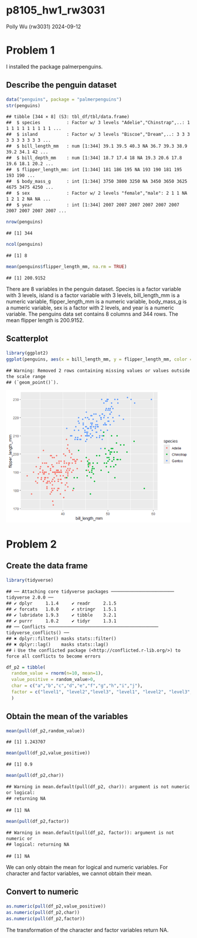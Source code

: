 p8105_hw1_rw3031
================
Polly Wu (rw3031)
2024-09-12

# Problem 1

I installed the package palmerpenguins.

## Describe the penguin dataset

``` r
data("penguins", package = "palmerpenguins")
str(penguins)
```

    ## tibble [344 × 8] (S3: tbl_df/tbl/data.frame)
    ##  $ species          : Factor w/ 3 levels "Adelie","Chinstrap",..: 1 1 1 1 1 1 1 1 1 1 ...
    ##  $ island           : Factor w/ 3 levels "Biscoe","Dream",..: 3 3 3 3 3 3 3 3 3 3 ...
    ##  $ bill_length_mm   : num [1:344] 39.1 39.5 40.3 NA 36.7 39.3 38.9 39.2 34.1 42 ...
    ##  $ bill_depth_mm    : num [1:344] 18.7 17.4 18 NA 19.3 20.6 17.8 19.6 18.1 20.2 ...
    ##  $ flipper_length_mm: int [1:344] 181 186 195 NA 193 190 181 195 193 190 ...
    ##  $ body_mass_g      : int [1:344] 3750 3800 3250 NA 3450 3650 3625 4675 3475 4250 ...
    ##  $ sex              : Factor w/ 2 levels "female","male": 2 1 1 NA 1 2 1 2 NA NA ...
    ##  $ year             : int [1:344] 2007 2007 2007 2007 2007 2007 2007 2007 2007 2007 ...

``` r
nrow(penguins)
```

    ## [1] 344

``` r
ncol(penguins)
```

    ## [1] 8

``` r
mean(penguins$flipper_length_mm, na.rm = TRUE)
```

    ## [1] 200.9152

There are 8 variables in the penguin dataset. Species is a factor
variable with 3 levels, island is a factor variable with 3 levels,
bill_length_mm is a numeric variable, flipper_length_mm is a numeric
variable, body_mass_g is a numeric variable, sex is a factor with 2
levels, and year is a numeric variable. The penguins data set contains 8
columns and 344 rows. The mean flipper length is 200.9152.

## Scatterplot

``` r
library(ggplot2)
ggplot(penguins, aes(x = bill_length_mm, y = flipper_length_mm, color = species)) + geom_point()
```

    ## Warning: Removed 2 rows containing missing values or values outside the scale range
    ## (`geom_point()`).

![](p8105_hw1_rw3031_files/figure-gfm/unnamed-chunk-2-1.png)<!-- -->

# Problem 2

## Create the data frame

``` r
library(tidyverse)
```

    ## ── Attaching core tidyverse packages ──────────────────────── tidyverse 2.0.0 ──
    ## ✔ dplyr     1.1.4     ✔ readr     2.1.5
    ## ✔ forcats   1.0.0     ✔ stringr   1.5.1
    ## ✔ lubridate 1.9.3     ✔ tibble    3.2.1
    ## ✔ purrr     1.0.2     ✔ tidyr     1.3.1
    ## ── Conflicts ────────────────────────────────────────── tidyverse_conflicts() ──
    ## ✖ dplyr::filter() masks stats::filter()
    ## ✖ dplyr::lag()    masks stats::lag()
    ## ℹ Use the conflicted package (<http://conflicted.r-lib.org/>) to force all conflicts to become errors

``` r
df_p2 = tibble(
  random_value = rnorm(n=10, mean=1),
  value_positive = random_value>0,
  char = c("a","b","c","d","e","f","g","h","i","j"),
  factor = c("level1", "level2","level3", "level1", "level2", "level3","level1", "level2", "level3", "level1")
  )
```

## Obtain the mean of the variables

``` r
mean(pull(df_p2,random_value))
```

    ## [1] 1.243707

``` r
mean(pull(df_p2,value_positive))
```

    ## [1] 0.9

``` r
mean(pull(df_p2,char))
```

    ## Warning in mean.default(pull(df_p2, char)): argument is not numeric or logical:
    ## returning NA

    ## [1] NA

``` r
mean(pull(df_p2,factor))
```

    ## Warning in mean.default(pull(df_p2, factor)): argument is not numeric or
    ## logical: returning NA

    ## [1] NA

We can only obtain the mean for logical and numeric variables. For
character and factor variables, we cannot obtain their mean.

## Convert to numeric

``` r
as.numeric(pull(df_p2,value_positive))
as.numeric(pull(df_p2,char))
as.numeric(pull(df_p2,factor))
```

The transformation of the character and factor variables return NA.
